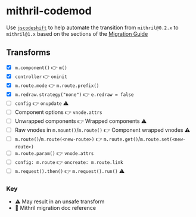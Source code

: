 mithril-codemod
===============

Use [`jscodeshift`](https://github.com/facebook/jscodeshift) to help automate the transition from `mithril@0.2.x` to `mithril@1.x` based on the sections of the [Migration Guide](https://github.com/lhorie/mithril.js/blob/rewrite/docs/v1.x-migration.md)

## Transforms

- [x] `m.component()` :point_right: `m()`
- [x] `controller` :point_right: `oninit`
- [x] `m.route.mode` :point_right: `m.route.prefix()`
- [x] `m.redraw.strategy("none")` :point_right: `e.redraw = false`
- [ ] `config` :point_right: `onupdate` :warning:
- [ ] Component options :point_right: `vnode.attrs`
- [ ] Unwrapped components :point_right: Wrapped components :warning:
- [ ] Raw vnodes in `m.mount()`/`m.route()` :point_right: Component wrapped vnodes :warning:
- [ ] `m.route()`/`m.route(<new-route>)` :point_right: `m.route.get()`/`m.route.set(<new-route>)`
- [ ] `m.route.param()` :point_right: `vnode.attrs`
- [ ] `config: m.route` :point_right: `oncreate: m.route.link`
- [ ] `m.request().then()` :point_right: `m.request().run()` :warning:

### Key

- :warning: May result in an unsafe transform
- :blue_book: Mithril migration doc reference
